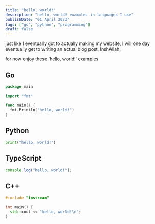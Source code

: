 ```yaml
---
title: "hello, world!"
description: "hello, world! examples in languages I use"
publishDate: "01 April 2023"
tags: ["go", "python", "programming"]
draft: false
---
```


just like I eventually got to actually making my website,
I will one day eventually get to writing an actual blog post, InshAllah.

for now enjoy these 'hello, world!' examples

## Go

```go
package main

import "fmt"

func main() {
  fmt.Println("hello, world!")
}
```

## Python

```python
print("hello, world!")
```

## TypeScript

```typescript
console.log("hello, world!");
```

## C++

```cpp
#include "iostream"

int main() {
  std::cout << "hello, world!\n";
}
```
